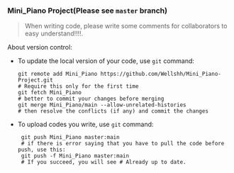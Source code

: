 ### Mini_Piano Project(Please see `master` branch)
> When writing code, please write some comments for collaborators to easy understand!!!!.


About version control:
- To update the local version of your code, use `git` command:
  ```git
  git remote add Mini_Piano https://github.com/Wellshh/Mini_Piano-Project.git
  # Require this only for the first time
  git fetch Mini_Piano
  # better to commit your changes before merging
  git merge Mini_Piano/main --allow-unrelated-histories
  # then resolve the conflicts (if any) and commit the changes   
  ```
- To upload codes you write, use `git` command:
  ```git
   git push Mini_Piano master:main
   # if there is error saying that you have to pull the code before push, use this:
   git push -f Mini_Piano master:main
   # If you succeed, you will see # Already up to date.
  ```
